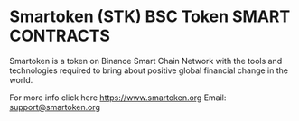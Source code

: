 # Smartoken (STK) BSC Token SMART CONTRACTS

Smartoken is a token on Binance Smart Chain Network with the tools and technologies required to bring about positive global financial change in the world.


For more info click here https://www.smartoken.org
Email: support@smartoken.org
